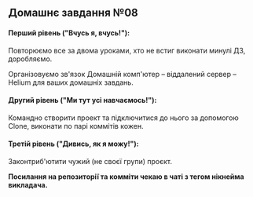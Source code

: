 
## Домашнє завдання №08

#### Перший рівень ("Вчусь я, вчусь!"):
Повторюємо все за двома уроками, хто не встиг виконати минулі ДЗ, доробляємо.

Організовуємо зв'язок Домашній комп'ютер – віддалений сервер – Helium для ваших домашніх завдань.

#### Другий рівень ("Ми тут усі навчаємось!"):
Командно створити проект та підключитися до нього за допомогою Clone, виконати по парі коммітів кожен.

#### Третій рівень ("Дивись, як я можу!"):
Законтриб'ютити чужий (не своєї групи) проєкт.

**Посилання на репозиторії та комміти чекаю в чаті з тегом нікнейма викладача.**
